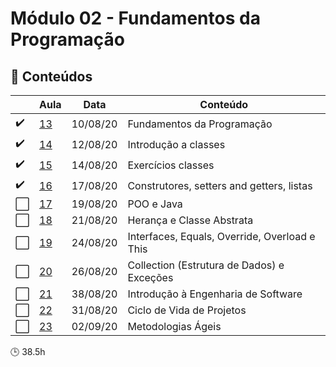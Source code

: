 # Módulo 02 - Fundamentos da Programação

## :blue_book: Conteúdos
| |  Aula | Data  |  Conteúdo |
|------------| ------------ | ------------ |------------
| :heavy_check_mark: | [13](aula_13) | 10/08/20 | Fundamentos da Programação
| :heavy_check_mark: | [14](aula_14) | 12/08/20 | Introdução a classes
| :heavy_check_mark: | [15](aula_15) | 14/08/20 | Exercícios classes
| :heavy_check_mark: | [16](aula_16) | 17/08/20 | Construtores, setters and getters, listas
| :white_large_square: | [17](aula_17) | 19/08/20 | POO e Java
| :white_large_square: | [18](aula_18) | 21/08/20 | Herança e Classe Abstrata
| :white_large_square: | [19](aula_19) | 24/08/20 | Interfaces, Equals, Override, Overload e This
| :white_large_square: | [20](aula_20) | 26/08/20 | Collection (Estrutura de Dados) e Exceções
| :white_large_square: | [21](aula_21) | 38/08/20 | Introdução à Engenharia de Software
| :white_large_square: | [22](aula_22) | 31/08/20 | Ciclo de Vida de Projetos
| :white_large_square: | [23](aula_23) | 02/09/20 | Metodologias Ágeis

:clock3: 38.5h
